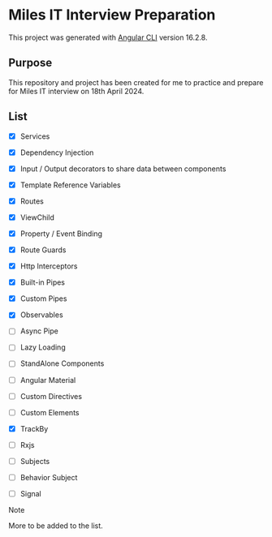 # Miles IT Interview Preparation

This project was generated with [Angular CLI](https://github.com/angular/angular-cli) version 16.2.8.

## Purpose

This repository and project has been created for me to practice and prepare for Miles IT interview on 18th April 2024.

## List

- [x] Services
- [x] Dependency Injection
- [x] Input / Output decorators to share data between components
- [x] Template Reference Variables
- [x] Routes
- [x] ViewChild
- [x] Property / Event Binding
- [x] Route Guards
- [x] Http Interceptors
- [x] Built-in Pipes
- [x] Custom Pipes
- [x] Observables
- [ ] Async Pipe
- [ ] Lazy Loading
- [ ] StandAlone Components
- [ ] Angular Material
- [ ] Custom Directives
- [ ] Custom Elements
- [x] TrackBy
- [ ] Rxjs
- [ ] Subjects
- [ ] Behavior Subject
- [ ] Signal


> [!NOTE]
> More to be added to the list.

